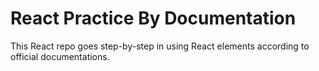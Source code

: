 # React Practice By Documentation

This React repo goes step-by-step in using React elements according to official documentations.